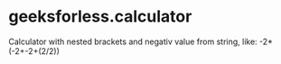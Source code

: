 # geeksforless.calculator
Calculator with nested brackets and negativ value from string, like: -2*(-2+-2+(2/2))
